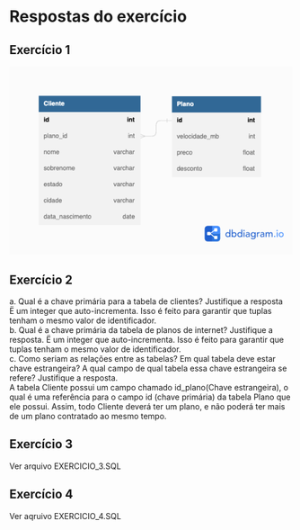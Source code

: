 # Respostas do exercício

## Exercício 1
![alt text](https://raw.githubusercontent.com/MLjoaolaureano/SQL_DER/main/Exercicio_1.png)

## Exercício 2
a. Qual é a chave primária para a tabela de clientes? Justifique a resposta <br>
    Ë um integer que auto-incrementa. Isso é feito para garantir que tuplas tenham o mesmo valor de identificador. <br>
b. Qual é a chave primária da tabela de planos de internet? Justifique a resposta.
    Ë um integer que auto-incrementa. Isso é feito para garantir que tuplas tenham o mesmo valor de identificador. <br>
c. Como seriam as relações entre as tabelas? Em qual tabela deve estar chave estrangeira? A
qual campo de qual tabela essa chave estrangeira se refere? Justifique a resposta. <br>
    A tabela Cliente possui um campo chamado id_plano(Chave estrangeira), o qual é uma referência para o campo id (chave primária) da tabela Plano que ele possui. Assim, todo Cliente deverá ter um plano, e não poderá ter mais de um plano contratado ao mesmo tempo.

## Exercício 3
Ver arquivo EXERCICIO_3.SQL

## Exercício 4

Ver aqruivo EXERCICIO_4.SQL
